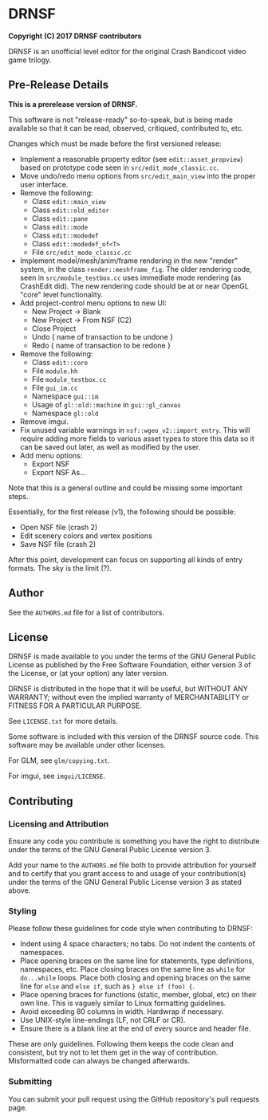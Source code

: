 # DRNSF #
__Copyright (C) 2017  DRNSF contributors__

DRNSF is an unofficial level editor for the original Crash Bandicoot video game
trilogy.

## Pre-Release Details ##
__This is a prerelease version of DRNSF.__

This software is not "release-ready" so-to-speak, but is being made available
so that it can be read, observed, critiqued, contributed to, etc.

Changes which must be made before the first versioned release:

 * Implement a reasonable property editor (see `edit::asset_propview`)
based on prototype code seen in `src/edit_mode_classic.cc`.
 * Move undo/redo menu options from `src/edit_main_view` into the proper
user interface.
 * Remove the following:
   * Class `edit::main_view`
   * Class `edit::old_editor`
   * Class `edit::pane`
   * Class `edit::mode`
   * Class `edit::modedef`
   * Class `edit::modedef_of<T>`
   * File `src/edit_mode_classic.cc`
 * Implement model/mesh/anim/frame rendering in the new "render" system,
in the class `render::meshframe_fig`. The older rendering code, seen in
`src/module_testbox.cc` uses immediate mode rendering (as CrashEdit did). The
new rendering code should be at or near OpenGL "core" level functionality.
 * Add project-control menu options to new UI:
   * New Project -> Blank
   * New Project -> From NSF (C2)
   * Close Project
   * Undo { name of transaction to be undone }
   * Redo { name of transaction to be redone }
 * Remove the following:
   * Class `edit::core`
   * File `module.hh`
   * File `module_testbox.cc`
   * File `gui_im.cc`
   * Namespace `gui::im`
   * Usage of `gl::old::machine` in `gui::gl_canvas`
   * Namespace `gl::old`
 * Remove imgui.
 * Fix unused variable warnings in `nsf::wgeo_v2::import_entry`. This will
require adding more fields to various asset types to store this data so it can
be saved out later, as well as modified by the user.
 * Add menu options:
   * Export NSF
   * Export NSF As...

Note that this is a general outline and could be missing some important steps.

Essentially, for the first release (v1), the following should be possible:

 * Open NSF file (crash 2)
 * Edit scenery colors and vertex positions
 * Save NSF file (crash 2)

After this point, development can focus on supporting all kinds of entry
formats. The sky is the limit (?).

## Author ##
See the `AUTHORS.md` file for a list of contributors.

## License ##
DRNSF is made available to you under the terms of the GNU General Public
License as published by the Free Software Foundation, either version 3 of the
License, or (at your option) any later version.

DRNSF is distributed in the hope that it will be useful,
but WITHOUT ANY WARRANTY; without even the implied warranty of
MERCHANTABILITY or FITNESS FOR A PARTICULAR PURPOSE.

See `LICENSE.txt` for more details.

Some software is included with this version of the DRNSF source code. This
software may be available under other licenses.

For GLM, see `glm/copying.txt`.

For imgui, see `imgui/LICENSE`.

## Contributing ##

### Licensing and Attribution ###
Ensure any code you contribute is something you have the right to distribute
under the terms of the GNU General Public License version 3.

Add your name to the `AUTHORS.md` file both to provide attribution for yourself
and to certify that you grant access to and usage of your contribution(s) under
the terms of the GNU General Public License version 3 as stated above.

### Styling ###
Please follow these guidelines for code style when contributing to DRNSF:

 * Indent using 4 space characters; no tabs. Do not indent the contents of
namespaces.
 * Place opening braces on the same line for statements, type definitions,
namespaces, etc. Place closing braces on the same line as `while` for
`do...while` loops. Place both closing and opening braces on the same line for
`else` and `else if`, such as `} else if (foo) {`.
 * Place opening braces for functions (static, member, global, etc) on their
own line. This is vaguely similar to Linux formatting guidelines.
 * Avoid exceeding 80 columns in width. Hardwrap if necessary.
 * Use UNIX-style line-endings (LF, not CRLF or CR).
 * Ensure there is a blank line at the end of every source and header file.

These are only guidelines. Following them keeps the code clean and consistent,
but try not to let them get in the way of contribution. Misformatted code can
always be changed afterwards.

### Submitting ###
You can submit your pull request using the GitHub repository's pull requests
page.
